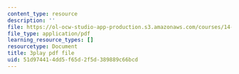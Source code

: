 ```yaml
---
content_type: resource
description: ''
file: https://ol-ocw-studio-app-production.s3.amazonaws.com/courses/14-01sc-principles-of-microeconomics-fall-2011/51d974414dd5f65d2f5d389889c66bcd_WbE2USh7RKI.pdf
file_type: application/pdf
learning_resource_types: []
resourcetype: Document
title: 3play pdf file
uid: 51d97441-4dd5-f65d-2f5d-389889c66bcd
---
```

